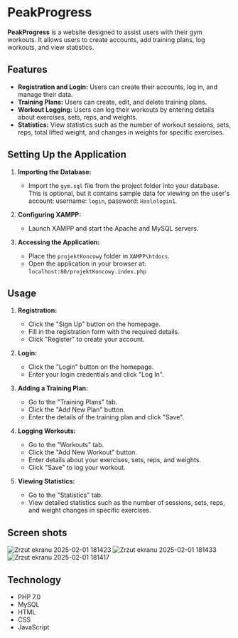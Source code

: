 # PeakProgress

**PeakProgress** is a website designed to assist users with their gym workouts. It allows users to create accounts, add training plans, log workouts, and view statistics.

## Features

- **Registration and Login:** Users can create their accounts, log in, and manage their data.
- **Training Plans:** Users can create, edit, and delete training plans.
- **Workout Logging:** Users can log their workouts by entering details about exercises, sets, reps, and weights.
- **Statistics:** View statistics such as the number of workout sessions, sets, reps, total lifted weight, and changes in weights for specific exercises.

## Setting Up the Application

1. **Importing the Database:**
   - Import the `gym.sql` file from the project folder into your database. This is optional, but it contains sample data for viewing on the user's account: username: `login`, password: `Haslologin1`.

2. **Configuring XAMPP:**
   - Launch XAMPP and start the Apache and MySQL servers.

3. **Accessing the Application:**
   - Place the `projektKoncowy` folder in `XAMPP\htdocs`.
   - Open the application in your browser at: `localhost:80/projektKoncowy.index.php`

## Usage

1. **Registration:**
   - Click the "Sign Up" button on the homepage.
   - Fill in the registration form with the required details.
   - Click "Register" to create your account.

2. **Login:**
   - Click the "Login" button on the homepage.
   - Enter your login credentials and click "Log In".

3. **Adding a Training Plan:**
   - Go to the "Training Plans" tab.
   - Click the "Add New Plan" button.
   - Enter the details of the training plan and click "Save".

4. **Logging Workouts:**
   - Go to the "Workouts" tab.
   - Click the "Add New Workout" button.
   - Enter details about your exercises, sets, reps, and weights.
   - Click "Save" to log your workout.

5. **Viewing Statistics:**
   - Go to the "Statistics" tab.
   - View detailed statistics such as the number of sessions, sets, reps, and weight changes in specific exercises.

## Screen shots

![Zrzut ekranu 2025-02-01 181423](https://github.com/user-attachments/assets/ecb2f978-61c5-455a-a11d-7c63fad2118c)
![Zrzut ekranu 2025-02-01 181433](https://github.com/user-attachments/assets/0d49dcf0-f18a-4d43-9554-34476618c4e0)
![Zrzut ekranu 2025-02-01 181417](https://github.com/user-attachments/assets/8e5de5a9-dd20-4902-abac-f7572324b5e6)


## Technology

- PHP 7.0
- MySQL
- HTML
- CSS
- JavaScript

